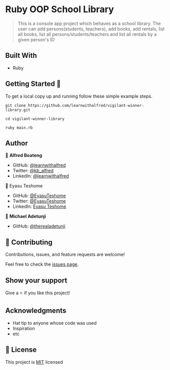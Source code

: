 # Ruby OOP School Library

> This is a console app project which behaves as a school library. The user can add persons(students, teachers), add books, add rentals, list all books, list all persons/students/teachers and list all rentals by a given person's ID

## Built With

- Ruby


## Getting Started 🙌

To get a local copy up and running follow these simple example steps.

```
git clone https://github.com/learnwithalfred/vigilant-winner-library.git

cd vigilant-winner-library

ruby main.rb

```

## Author

👤 **Alfred Boateng**

- GitHub: [@learnwithalfred](https://github.com/learnwithalfred)
- Twitter: [@kb_alfred](https://twitter.com/kb_alfred)
- LinkedIn: [@learnwithalfred](https://www.linkedin.com/in/learnwithalfred/)

👤 Eyasu Teshome

- GitHub: [@EyasuTeshome](https://github.com/EyasuTeshome)
- Twitter: [@EyasuTeshome](https://twitter.com/EyasuTeshome)
- LinkedIn: [Eyasu Teshome](https://linkedin.com/in/EyasuTeshome)

👤 **Michael Adetunji**
- GitHub: [@therealadetunji](https://github.com/therealadetunji)


## 🤝 Contributing

Contributions, issues, and feature requests are welcome!

Feel free to check the [issues page](../../issues/).

## Show your support

Give a ⭐️ if you like this project!

## Acknowledgments

- Hat tip to anyone whose code was used
- Inspiration
- etc

## 📝 License

This project is [MIT](./MIT.md) licensed
